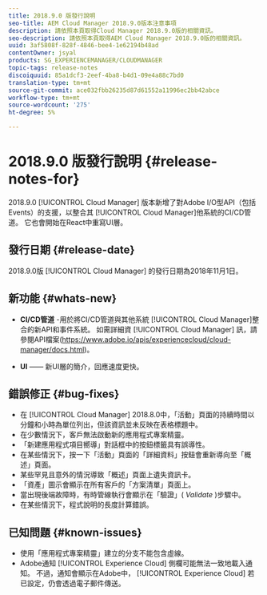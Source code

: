 ```yaml
---
title: 2018.9.0 版發行說明
seo-title: AEM Cloud Manager 2018.9.0版本注意事項
description: 請依照本頁取得Cloud Manager 2018.9.0版的相關資訊。
seo-description: 請依照本頁取得AEM Cloud Manager 2018.9.0版的相關資訊。
uuid: 3af5808f-828f-4846-bee4-1e62194b48ad
contentOwner: jsyal
products: SG_EXPERIENCEMANAGER/CLOUDMANAGER
topic-tags: release-notes
discoiquuid: 85a1dcf3-2eef-4ba8-b4d1-09e4a88c7bd0
translation-type: tm+mt
source-git-commit: ace032fbb26235d87d61552a11996ec2bb42abce
workflow-type: tm+mt
source-wordcount: '275'
ht-degree: 5%

---
```



# 2018.9.0 版發行說明 {#release-notes-for}

2018.9.0 [!UICONTROL Cloud Manager] 版本新增了對Adobe I/O型API（包括Events）的支援，以整合其 [!UICONTROL Cloud Manager]他系統的CI/CD管道。 它也會開始在React中重寫UI層。

## 發行日期 {#release-date}

2018.9.0版 [!UICONTROL Cloud Manager] 的發行日期為2018年11月1日。

## 新功能 {#whats-new}

* **CI/CD管道** -用於將CI/CD管道與其他系統 [!UICONTROL Cloud Manager]整合的新API和事件系統。 如需詳細資 [!UICONTROL Cloud Manager] 訊，請參閱API檔案(https://www.adobe.io/apis/experiencecloud/cloud-manager/docs.html)。

* **UI** —— 新UI層的簡介，回應速度更快。

## 錯誤修正 {#bug-fixes}

* 在 [!UICONTROL Cloud Manager] 2018.8.0中，「活動」頁面的持續時間以分鐘和小時為單位列出，但該資訊並未反映在表格標題中。
* 在少數情況下，客戶無法啟動新的應用程式專案精靈。
* 「新建應用程式項目嚮導」對話框中的按鈕標籤具有誤導性。
* 在某些情況下，按一下「活動」頁面的「詳細資料」按鈕會重新導向至「概述」頁面。
* 某些罕見且意外的情況導致「概述」頁面上遺失資訊卡。
* 「資產」圖示會顯示在所有客戶的「方案清單」頁面上。
* 當出現後端故障時，有時管線執行會顯示在「驗證」( *Validate* )步驟中。
* 在某些情況下，程式說明的長度計算錯誤。

## 已知問題 {#known-issues}

* 使用「應用程式專案精靈」建立的分支不能包含虛線。
* Adobe通知 [!UICONTROL Experience Cloud] 側欄可能無法一致地載入通知。 不過，通知會顯示在Adobe中， [!UICONTROL Experience Cloud] 若已設定，仍會透過電子郵件傳送。

